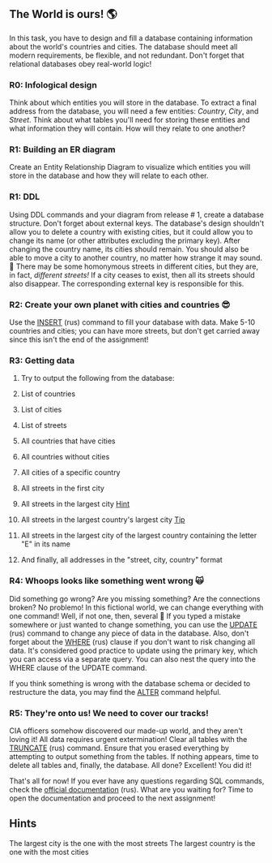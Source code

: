 ## The World is ours! 🌎

In this task, you have to design and fill a database containing information about the world's countries and cities. The database should meet all modern requirements, be flexible, and not redundant. Don't forget that relational databases obey real-world logic!

### R0: Infological design

Think about which entities you will store in the database. To extract a final address from the database, you will need a few entities: _Country_, _City_, and _Street_. Think about what tables you'll need for storing these entities and what information they will contain. How will they relate to one another?

### R1: Building an ER diagram
Create an Entity Relationship Diagram to visualize which entities you will store in the database and how they will relate to each other.

### R1: DDL
Using DDL commands and your diagram from release # 1, create a database structure. Don't forget about external keys. The database's design shouldn't allow you to delete a country with existing cities, but it could allow you to change its name (or other attributes excluding the primary key). After changing the country name, its cities should remain. You should also be able to move a city to another country, no matter how strange it may sound. 🙂 
There may be some homonymous streets in different cities, but they are, in fact, _different streets!_ If a city ceases to exist, then all its streets should also disappear. The corresponding external key is responsible for this. 
### R2: Create your own planet with cities and countries 😎
Use the [INSERT](https://postgrespro.ru/docs/postgresql/13/dml-insert) (rus) command to fill your database with data. Make 5-10 countries and cities; you can have more streets, but don't get carried away since this isn't the end of the assignment!

### R3: Getting data
1. Try to output the following from the database:
2. List of countries
3. List of cities
4. List of streets
5. All countries that have cities

6. All countries without cities
7. All cities of a specific country
8. All streets in the first city
9. All streets in the largest city [Hint](#help)
10. All streets in the largest country's largest city [Tip](#help)
11. All streets in the largest city of the largest country containing the letter "E" in its name
12. And finally, all addresses in the "street, city, country" format

### R4: Whoops looks like something went wrong 🙀

Did something go wrong? Are you missing something? Are the connections broken? No problemo! In this fictional world, we can change everything with one command! Well, if not one, then, several 🙂 If you typed a mistake somewhere or just wanted to change something, you can use the [UPDATE](https://postgrespro.ru/docs/postgresql/13/dml-update) (rus) command to change any piece of data in the database. Also, don't forget about the [WHERE](https://postgrespro.ru/docs/postgresql/13/queries-table-expressions#QUERIES-WHERE) (rus) clause if you don't want to risk changing all data. It's considered good practice to update using the primary key, which you can access via a separate query. You can also nest the query into the WHERE clause of the UPDATE command.

If you think something is wrong with the database schema or decided to restructure the data, you may find the [ALTER](https://postgrespro.ru/docs/postgresql/13/ddl-alter) command helpful.

### R5: They're onto us! We need to cover our tracks!
CIA officers somehow discovered our made-up world, and they aren't loving it! All data requires urgent extermination! Clear all tables with the [TRUNCATE](https://postgrespro.ru/docs/postgresql/13/sql-truncate) (rus) command. Ensure that you erased everything by attempting to output something from the tables. If nothing appears, time to delete all tables and, finally, the database.
All done? Excellent! You did it!

That's all for now! If you ever have any questions regarding SQL commands, check the [official documentation](https://postgrespro.ru/docs/postgresql/13/index) (rus).
What are you waiting for? Time to open the documentation and proceed to the next assignment!

<a name="help"><h2>Hints</h2></a>
The largest city is the one with the most streets
The largest country is the one with the most cities
